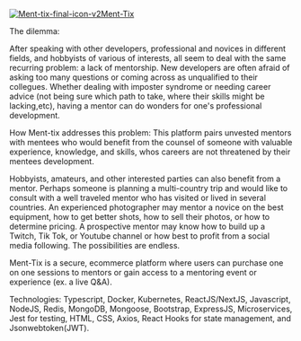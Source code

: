 <a href="https://imgbb.com/"><img src="https://i.ibb.co/prCVN92/Ment-tix-final-icon-v2.jpg" alt="Ment-tix-final-icon-v2" border="0">Ment-Tix</a>

The dilemma:

After speaking with other developers, professional and novices in different fields, and hobbyists of various of interests, all seem to deal with the same recurring problem: a lack of mentorship. New developers are often afraid of asking too many questions or coming across as unqualified to their collegues. Whether dealing with imposter syndrome or needing career advice (not being sure which path to take, where their skills might be lacking,etc), having a mentor can do wonders for one's professional development.

How Ment-tix addresses this problem:
This platform pairs unvested mentors with mentees who would benefit from the counsel of someone with valuable experience, knowledge, and skills, whos careers are not threatened by their mentees development.

Hobbyists, amateurs, and other interested parties can also benefit from a mentor. Perhaps someone is planning a multi-country trip and would like to consult with a well traveled mentor who has visited or lived in several countries. An experienced photographer may mentor a novice on the best equipment, how to get better shots, how to sell their photos, or how to determine pricing. A prospective mentor may know how to build up a Twitch, Tik Tok, or Youtube channel or how best to profit from a social media following. The possibilities are endless.

Ment-Tix is a secure, ecommerce platform where users can purchase one on one sessions to mentors or gain access to a mentoring event or experience (ex. a live Q&A).

Technologies: Typescript, Docker, Kubernetes, ReactJS/NextJS, Javascript, NodeJS, Redis, MongoDB, Mongoose, Bootstrap, ExpressJS, Microservices, Jest for testing, HTML, CSS, Axios, React Hooks for state management, and Jsonwebtoken(JWT).
